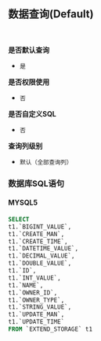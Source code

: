 ## 数据查询(Default) <!-- {docsify-ignore-all} -->



<br>
<p class="panel-title"><b>是否默认查询</b></p>

* `是`

<p class="panel-title"><b>是否权限使用</b></p>

* `否`

<p class="panel-title"><b>是否自定义SQL</b></p>

* `否`

<p class="panel-title"><b>查询列级别</b></p>

* `默认（全部查询列）`




### 数据库SQL语句

#### MYSQL5

```sql
SELECT
t1.`BIGINT_VALUE`,
t1.`CREATE_MAN`,
t1.`CREATE_TIME`,
t1.`DATETIME_VALUE`,
t1.`DECIMAL_VALUE`,
t1.`DOUBLE_VALUE`,
t1.`ID`,
t1.`INT_VALUE`,
t1.`NAME`,
t1.`OWNER_ID`,
t1.`OWNER_TYPE`,
t1.`STRING_VALUE`,
t1.`UPDATE_MAN`,
t1.`UPDATE_TIME`
FROM `EXTEND_STORAGE` t1 


```
